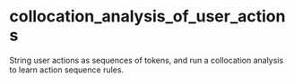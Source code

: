 # collocation_analysis_of_user_actions
String user actions as sequences of tokens, and run a collocation analysis to learn action sequence rules.
